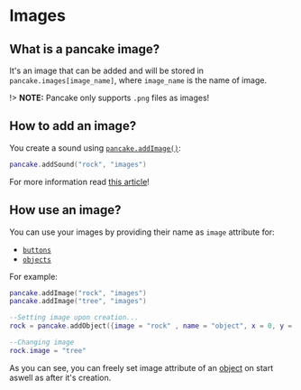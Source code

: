 # Images

## What is a pancake image?

It's an image that can be added and will be stored in `pancake.images[image_name]`, where `image_name` is the name of image.

!> **NOTE:** Pancake only supports `.png` files as images!

## How to add an image?

You create a sound using [`pancake.addImage()`](/documentation/functions/pancake.addImage()):

```lua
pancake.addSound("rock", "images")
```

For more information read [this article](/documentation/functions/pancake.addImage())!

## How use an image?

You can use your images by providing their name as `image` attribute for:

- [`buttons`](/documentation/topics/buttons)
- [`objects`](/documentation/topics/objects)

For example:

```lua
pancake.addImage("rock", "images")
pancake.addImage("tree", "images")

--Setting image upon creation...
rock = pancake.addObject({image = "rock" , name = "object", x = 0, y = 0, width = 10, height = 16})

--Changing image
rock.image = "tree"
```

As you can see, you can freely set image attribute of an [object](/documentation/topics/objects) on start aswell as after it's creation.
